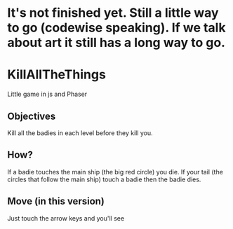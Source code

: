 # It's not finished yet. Still a little way to go (codewise speaking). If we talk about art it still has a long way to go.

# KillAllTheThings
Little game in js and Phaser

## Objectives
Kill all the badies in each level before they kill you.

## How?
If a badie touches the main ship (the big red circle) you die.
If your tail (the circles that follow the main ship) touch a badie then the badie dies.

## Move (in this version)
Just touch the arrow keys and you'll see
